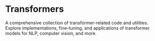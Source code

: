 # Transformers
A comprehensive collection of transformer-related code and utilities. Explore implementations, fine-tuning, and applications of transformer models for NLP, computer vision, and more.
